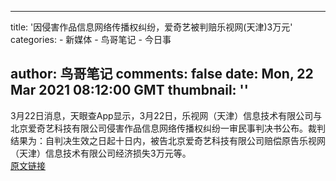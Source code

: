 
---
title: '因侵害作品信息网络传播权纠纷，爱奇艺被判赔乐视网(天津)3万元'
categories: 
    - 新媒体
    - 鸟哥笔记
    - 今日事

author: 鸟哥笔记
comments: false
date: Mon, 22 Mar 2021 08:12:00 GMT
thumbnail: ''
---

<div>   
3月22日消息，天眼查App显示，3月22日，乐视网（天津）信息技术有限公司与北京爱奇艺科技有限公司侵害作品信息网络传播权纠纷一审民事判决书公布。裁判结果为：自判决生效之日起十日内，被告北京爱奇艺科技有限公司赔偿原告乐视网（天津）信息技术有限公司经济损失3万元等。<br><a href="https://www.niaogebiji.com/pc/bulletin/detail?id=7354">原文链接</a>  
</div>
            